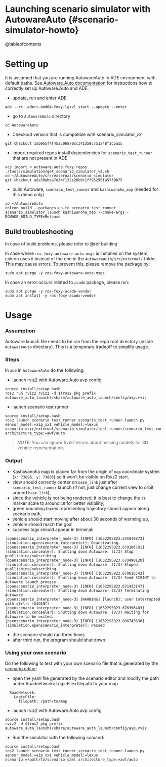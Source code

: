 Launching scenario simulator with AutowareAuto {#scenario-simulator-howto}
=======================================

@tableofcontents

# Setting up

It is assumed that you are running AutowareAuto in ADE environment with default paths. See [Autoware.Auto documentation](https://autowarefoundation.gitlab.io/autoware.auto/AutowareAuto/installation-ade.html) for instructions how to correctly set up Autoware.Auto and ADE.

* update, run and enter ADE
```
ade --rc .aderc-amd64-foxy-lgsvl start --update --enter
```
* go to `AutowareAuto` directory
```
cd AutowareAuto
```
* Checkout version that is compatible with scenario_simulator_v2
```
git checkout 1ab065f4f45a506870cc341d58c751a48f1c5a15
```

* import required repos install dependencies for `scenario_test_runner` that are not present in ADE
```
vcs import < autoware.auto.foxy.repos
./tools/simulation/get_scenario_simulator_v2.sh
cd ~/AutowareAuto/src/external/scenario_simulator
git checkout a8e30ebaa7e24f132e28b0c1ff96295fa5730b75
```

* build Autoware, `scenario_test_runner` and `kashiwanoha_map` (needed for this demo only)
 ```
cd ~/AutowareAuto
colcon build --packages-up-to scenario_test_runner scenario_simulator_launch kashiwanoha_map --cmake-args -DCMAKE_BUILD_TYPE=Release
```

## Build troubleshooting

In case of build problems, please refer to @ref building.

In case where `ros-foxy-autoware-auto-msgs` is installed on the system, colcon uses it instead of
the one in the `AutowareAuto/src/external/` folder. This may cause errors.
To prevent this, please remove the package by:

```{bash}
sudo apt purge -y ros-foxy-autoware-auto-msgs
```

In case an error occurs related to `acado` package, please run:

```{bash}
sudo apt purge -y ros-foxy-acado-vendor
sudo apt install -y ros-foxy-acado-vendor
```

# Usage

### Assumption

Autoware launch file needs to be ran from the repo root directory (inside `AutowareAuto` directory). This is a temporary tradeoff to simplify usage.

### Steps

In `ade` in `AutowareAuto` do the following:

* launch rviz2 with Autoware.Auto avp config
```
source install/setup.bash
ros2 run rviz2 rviz2 -d $(ros2 pkg prefix autoware_auto_launch)/share/autoware_auto_launch/config/avp.rviz
```
* launch scenario test runner
```
source install/setup.bash
ros2 launch scenario_test_runner scenario_test_runner.launch.py sensor_model:=aip_xx1 vehicle_model:=lexus scenario:=src/external/scenario_simulator/test_runner/scenario_test_runner/test/scenario/AutowareAutoDemo.yaml architecture_type:=awf/auto
```

> _NOTE:_ You can ignore Rviz2 errors about missing models for 3D vehicle representation.

### Output

* Kashiwanoha map is placed far from the origin of `map` coordinate system (`x: 73805, y: 73805`) so it won't be visible on Rviz2 start,
* view should correctly center on `base_link` just after `scenario_test_runner` launch (if not, just change current view to orbit around `base_link`),
* since the vehicle is not being rendered, it is best to change the `TF` marker scale to around `10` for better visibility,
* green bounding boxes representing trajectory should appear along scenario path,
* vehicle should start moving after about 30 seconds of warming up,
* vehicle should reach the goal
* success logs should appear in terminal:
```
[openscenario_interpreter_node-3] [INFO] [1632295823.545019872] [simulation.openscenario_interpreter]: Deactivating.
[openscenario_interpreter_node-3] [INFO] [1632295823.670206781] [simulation.concealer]: Shutting down Autoware: (1/3) Stop publlishing/subscribing.
[openscenario_interpreter_node-3] [INFO] [1632295823.670490120] [simulation.concealer]: Shutting down Autoware: (1/3) Stoped publlishing/subscribing.
[openscenario_interpreter_node-3] [INFO] [1632295823.670616542] [simulation.concealer]: Shutting down Autoware: (2/3) Send SIGINT to Autoware launch process.
[openscenario_interpreter_node-3] [INFO] [1632295823.671433147] [simulation.concealer]: Shutting down Autoware: (2/3) Terminating Autoware.
[openscenario_interpreter_node-3] [WARNING] [launch]: user interrupted with ctrl-c (SIGINT)
[openscenario_interpreter_node-3] [INFO] [1632295823.676396403] [simulation.concealer]: Shutting down Autoware: (3/3) Waiting for Autoware to be exited.
[openscenario_interpreter_node-3] [INFO] [1632295823.886743638] [simulation.openscenario_interpreter]: Passed

```
* the scenario should run three times
* after third run, the program should shut down

### Using your own scenario
Do the following to test with your own scenario file that is generated by the [scenario editor](https://scenario.ci.tier4.jp/scenario_editor/):

* open the yaml file generated by the scenario editor and modify the path under Roadnetwork>LogicFile>filepath to your map
```
  RoadNetwork:
    LogicFile:
      filepath: /path/to/map
```
* launch rviz2 with Autoware.Auto avp config
```
source install/setup.bash
rviz2 -d $(ros2 pkg prefix autoware_auto_launch)/share/autoware_auto_launch/config/avp.rviz
```

* Run the simulator with the following comand:
```
source install/setup.bash
ros2 launch scenario_test_runner scenario_test_runner.launch.py sensor_model:=aip_xx1 vehicle_model:=lexus scenario:=/path/to/scenario.yaml architecture_type:=awf/auto
```